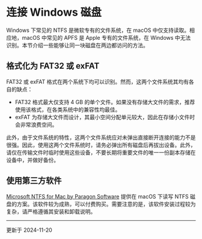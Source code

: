 # 连接 Windows 磁盘

Windows 下常见的 NTFS 是微软专有的文件系统，在 macOS 中仅支持读取。相应地，macOS 中常见的 APFS 是 Apple 专有的文件系统，在 Windows 中无法识别。本节介绍一些能够让同一块磁盘在两边都访问的方法。


## 格式化为 FAT32 或 exFAT

FAT32 或 exFAT 格式在两个系统下均可以识别。然而，这两个文件系统其均有各自的缺点：

- FAT32 格式最大仅支持 4 GB 的单个文件。如果没有存储大文件的需求，推荐使用该格式，在各类系统中的兼容性均最佳。
- exFAT 为存储大文件而设计，其最小空间分配单元较大，因此在存储小文件时会非常浪费空间。

此外，由于文件系统的特性，这两个文件系统应对未弹出直接断开连接的能力不是很强。因此，使用这两个文件系统时，请务必弹出所有磁盘后再拔出设备。此外，请仅在传输文件时临时使用这些设备，不要长期将重要文件的唯一一份副本存储在设备中，并做好备份。


## 使用第三方软件

[Microsoft NTFS for Mac by Paragon Software](https://china.paragon-software.com/home-mac/ntfs-for-mac/) 提供在 macOS 下读写 NTFS 磁盘的方案。该软件较为成熟，可以付费购买。需要注意的是，该软件安装过程较为复杂，请严格遵循其安装和卸载说明。

---

更新于 2024-11-20
